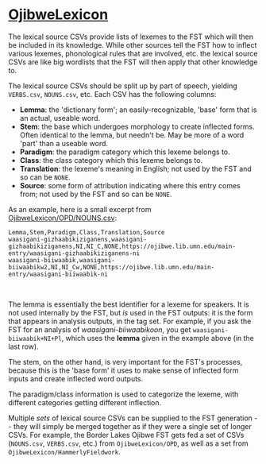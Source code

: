 # [OjibweLexicon](https://github.com/ELF-Lab/OjibweLexicon)

The lexical source CSVs provide lists of lexemes to the FST which will then be included in its knowledge.  While other sources tell the FST how to inflect various lexemes, phonological rules that are involved, etc. the lexical source CSVs are like big wordlists that the FST will then apply that other knowledge to.

The lexical source CSVs should be split up by part of speech, yielding `VERBS.csv`, `NOUNS.csv`, etc.  Each CSV has the following columns:
- **Lemma**: the 'dictionary form'; an easily-recognizable, 'base' form that is an actual, useable word.
- **Stem**: the base which undergoes morphology to create inflected forms.  Often identical to the lemma, but needn't be.  May be more of a word 'part' than a useable word.
- **Paradigm**: the paradigm category which this lexeme belongs to.
- **Class**: the class category which this lexeme belongs to.
- **Translation**: the lexeme's meaning in English; not used by the FST and so can be `NONE`.
- **Source**: some form of attribution indicating where this entry comes from; not used by the FST and so can be `NONE`.

As an example, here is a small excerpt from [OjibweLexicon/OPD/NOUNS.csv](https://github.com/ELF-Lab/OjibweLexicon/blob/main/OPD/NOUNS.csv):

```
Lemma,Stem,Paradigm,Class,Translation,Source
waasigani-gizhaabikiziganens,waasigani-gizhaabikiziganens,NI,NI_C,NONE,https://ojibwe.lib.umn.edu/main-entry/waasigani-gizhaabikiziganens-ni
waasigani-biiwaabik,waasigani-biiwaabikw2,NI,NI_Cw,NONE,https://ojibwe.lib.umn.edu/main-entry/waasigani-biiwaabik-ni
```
<br>

The lemma is essentially the best identifier for a lexeme for speakers.  It is not used internally by the FST, but *is* used in the FST outputs: it is the form that appears in analysis outputs, in the tag set.  For example, if you ask the FST for an analysis of *waasigani-biiwaabikoon*, you get `waasigani-biiwaabik+NI+Pl`, which uses the **lemma** given in the example above (in the last row).

The stem, on the other hand, is very important for the FST's processes, because this is the 'base form' it uses to make sense of inflected form inputs and create inflected word outputs.

The paradigm/class information is used to categorize the lexeme, with different categories getting different inflection.

Multiple *sets* of lexical source CSVs can be supplied to the FST generation -- they will simply be merged together as if they were a single set of longer CSVs.  For example, the Border Lakes Ojibwe FST gets fed a set of CSVs (`NOUNS.csv`, `VERBS.csv`, etc.) from `OjibweLexicon/OPD`, as well as a set from `OjibweLexicon/HammerlyFieldwork`.
